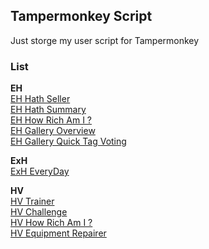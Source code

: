 ## Tampermonkey Script
Just storge my user script for Tampermonkey

### List

**EH**  
[EH Hath Seller](https://github.com/carry0987/carry0987.github.io/raw/master/script/eh_hath_seller.user.js)  
[EH Hath Summary](https://github.com/carry0987/carry0987.github.io/raw/master/script/eh_hath_summary.user.js)  
[EH How Rich Am I ?](https://github.com/carry0987/carry0987.github.io/raw/master/script/eh_how_rich_am_i.user.js)  
[EH Gallery Overview](https://github.com/carry0987/carry0987.github.io/raw/master/script/eh_overview.user.js)  
[EH Gallery Quick Tag Voting](https://github.com/carry0987/carry0987.github.io/raw/master/script/eh_quick_tag_voting.user.js)  

**ExH**  
[ExH EveryDay](https://github.com/carry0987/carry0987.github.io/raw/master/script/ex_everyday.user.js)  

**HV**  
[HV Trainer](https://github.com/carry0987/carry0987.github.io/raw/master/script/hv_trainer.user.js)  
[HV Challenge](https://github.com/carry0987/carry0987.github.io/raw/master/script/hv_challenge.user.js)  
[HV How Rich Am I ?](https://github.com/carry0987/carry0987.github.io/raw/master/script/hv_how_rich_am_i.user.js)  
[HV Equipment Repairer](https://github.com/carry0987/carry0987.github.io/raw/master/script/hv_equipment_repairer.user.js)  
